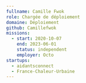 ```yaml
---
fullname: Camille Fwok
role: Chargée de déploiement
domaine: Déploiement
github: Camillefwok
missions:
  - start: 2020-10-07
    end: 2023-06-01
    status: independent
    employer: Octo
startups:
  - aidantsconnect
  - France-Chaleur-Urbaine
---
```

